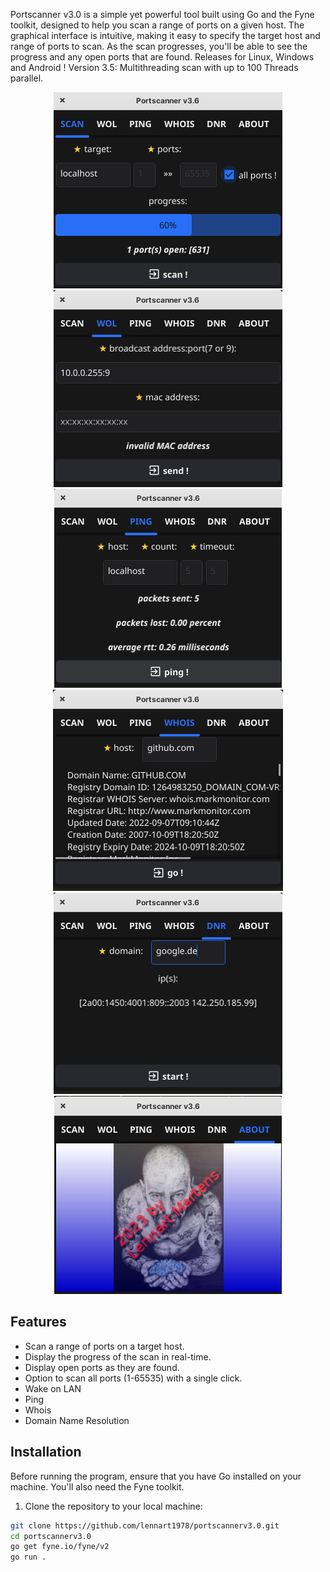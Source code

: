 Portscanner v3.0 is a simple yet powerful tool built using Go and the Fyne toolkit, designed to help you scan a range of ports on a given host. The graphical interface is intuitive, making it easy to specify the target host and range of ports to scan. As the scan progresses, you'll be able to see the progress and any open ports that are found. Releases for Linux, Windows and Android ! Version 3.5: Multithreading scan with up to 100 Threads parallel.

<p align="center">
  <img src="screenshotV3.6_scan.png" alt="Screenshot"/>
  <img src="screenshotV3.6_wol.png" alt="Screenshot"/>
  <img src="screenshotV3.6_ping.png" alt="Screenshot"/>
  <img src="screenshotV3.6_whois.png" alt="Screenshot"/>
  <img src="screenshotV3.6_dnr.png" alt="Screenshot"/>
  <img src="screenshotV3.6_about.png" alt="Screenshot"/>
</p>

## Features

- Scan a range of ports on a target host.
- Display the progress of the scan in real-time.
- Display open ports as they are found.
- Option to scan all ports (1-65535) with a single click.
- Wake on LAN
- Ping
- Whois
- Domain Name Resolution

## Installation

Before running the program, ensure that you have Go installed on your machine. You'll also need the Fyne toolkit.

1. Clone the repository to your local machine:
```bash
git clone https://github.com/lennart1978/portscannerv3.0.git
cd portscannerv3.0
go get fyne.io/fyne/v2
go run .
